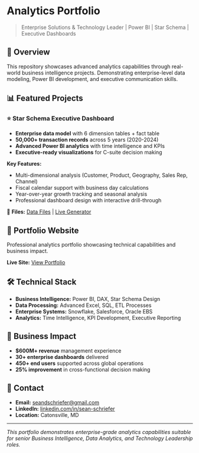 # Analytics Portfolio
> Enterprise Solutions & Technology Leader | Power BI | Star Schema | Executive Dashboards

## 🎯 Overview
This repository showcases advanced analytics capabilities through real-world business intelligence projects. Demonstrating enterprise-level data modeling, Power BI development, and executive communication skills.

## 📊 Featured Projects

### ⭐ **Star Schema Executive Dashboard**
- **Enterprise data model** with 6 dimension tables + fact table
- **50,000+ transaction records** across 5 years (2020-2024)
- **Advanced Power BI analytics** with time intelligence and KPIs
- **Executive-ready visualizations** for C-suite decision making

**Key Features:**
- Multi-dimensional analysis (Customer, Product, Geography, Sales Rep, Channel)
- Fiscal calendar support with business day calculations
- Year-over-year growth tracking and seasonal analysis
- Professional dashboard design with interactive drill-through

📁 **Files:** [Data Files](./data/) | [Live Generator](https://sschrief.github.io/analytics-portfolio/generators/star-schema-generator.html)

## 🚀 Portfolio Website
Professional analytics portfolio showcasing technical capabilities and business impact.

**Live Site:** [View Portfolio](https://sschrief.github.io/analytics-portfolio/portfolio-site/)

## 🛠️ Technical Stack
- **Business Intelligence:** Power BI, DAX, Star Schema Design
- **Data Processing:** Advanced Excel, SQL, ETL Processes
- **Enterprise Systems:** Snowflake, Salesforce, Oracle EBS
- **Analytics:** Time Intelligence, KPI Development, Executive Reporting

## 💼 Business Impact
- **$600M+ revenue** management experience
- **30+ enterprise dashboards** delivered
- **450+ end users** supported across global operations
- **25% improvement** in cross-functional decision making

## 📧 Contact
- **Email:** seandschriefer@gmail.com
- **LinkedIn:** [linkedin.com/in/sean-schriefer](https://www.linkedin.com/in/sean-schriefer)
- **Location:** Catonsville, MD

---
*This portfolio demonstrates enterprise-grade analytics capabilities suitable for senior Business Intelligence, Data Analytics, and Technology Leadership roles.*

